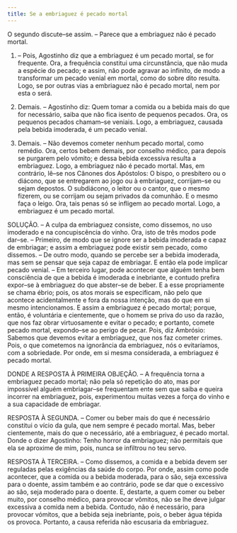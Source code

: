 ```yaml
---
title: Se a embriaguez é pecado mortal
---
```


O segundo discute–se assim. – Parece que a embriaguez não é pecado mortal.  

1. – Pois, Agostinho diz que a embriaguez é um pecado mortal, se for frequente. Ora, a frequência constitui uma circunstância, que não muda a espécie do pecado; e assim, não pode agravar ao infinito, de modo a transformar um pecado venial em mortal, como do sobre dito resulta. Logo, se por outras vias a embriaguez não é pecado mortal, nem por esta o será.  

2. Demais. – Agostinho diz: Quem tomar a comida ou a bebida mais do que for necessário, saiba que não fica isento de pequenos pecados. Ora, os pequenos pecados chamam–se veniais. Logo, a embriaguez, causada pela bebida imoderada, é um pecado venial.  

3. Demais. – Não devemos cometer nenhum pecado mortal, como remédio. Ora, certos bebem demais, por conselho médico, para depois se purgarem pelo vómito; e dessa bebida excessiva resulta a embriaguez. Logo, a embriaguez não é pecado mortal.  Mas, em contrário, lê–se nos Cânones dos Apóstolos: O bispo, o presbítero ou o diácono, que se entregarem ao jogo ou à embriaguez, corrijam–se ou sejam depostos. O subdiácono, o leitor ou o cantor, que o mesmo fizerem, ou se corrijam ou sejam privados da comunhão. E o mesmo faça o leigo. Ora, tais penas só se infligem ao pecado mortal. Logo, a embriaguez é um pecado mortal.  

SOLUÇÃO. – A culpa da embriaguez consiste, como dissemos, no uso imoderado e na concupiscência do vinho. Ora, isto de três modos pode dar–se. – Primeiro, de modo que se ignore ser a bebida imoderada e capaz de embriagar; e assim a embriaguez pode existir sem pecado, como dissemos. – De outro modo, quando se percebe ser a bebida imoderada, mas sem se pensar que seja capaz de embriagar. E então ela pode implicar pecado venial. – Em terceiro lugar, pode acontecer que alguém tenha bem consciência de que a bebida é imoderada e inebriante, e contudo prefira expor–se à embriaguez do que abster–se de beber. E a esse propriamente se chama ébrio; pois, os atos morais se especificam, não pelo que acontece acidentalmente e fora da nossa intenção, mas do que em si mesmo intencionamos. E assim a embriaguez é pecado mortal; porque, então, é voluntária e cientemente, que o homem se priva do uso da razão, que nos faz obrar virtuosamente e evitar o pecado; e portanto, comete pecado mortal, expondo–se ao perigo de pecar. Pois, diz Ambrósio: Sabemos que devemos evitar a embriaguez, que nos faz cometer crimes. Pois, o que cometemos na ignorância da embriaguez, nós o evitaríamos, com a sobriedade. Por onde, em si mesma considerada, a embriaguez é pecado mortal.  

DONDE A RESPOSTA À PRIMEIRA OBJEÇÃO. – A frequência torna a embriaguez pecado mortal; não pela só repetição do ato, mas por impossível alguém embriagar–se frequentam ente sem que saiba e queira incorrer na embriaguez, pois, experimentou muitas vezes a força do vinho e a sua capacidade de embriagar.  

RESPOSTA À SEGUNDA. – Comer ou beber mais do que é necessário constitui o vício da gula, que nem sempre é pecado mortal. Mas, beber cientemente, mais do que o necessário, até a embriaguez, é pecado mortal. Donde o dizer Agostinho: Tenho horror da embriaguez; não permitais que ela se aproxime de mim, pois, nunca se infiltrou no teu servo. 

RESPOSTA À TERCEIRA. – Como dissemos, a comida e a bebida devem ser reguladas pelas exigências da saúde do corpo. Por onde, assim como pode acontecer, que a comida ou a bebida moderada, para o são, seja excessiva para o doente, assim também e ao contrário, pode se dar que o excessivo ao são, seja moderado para o doente. E, destarte, a quem comer ou beber muito, por conselho médico, para provocar vômitos, não se lhe deve julgar excessiva a comida nem a bebida. Contudo, não é necessário, para provocar vómitos, que a bebida seja inebriante, pois, o beber água tépida os provoca. Portanto, a causa referida não escusaria da embriaguez.